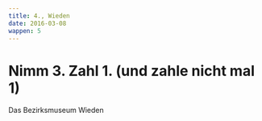 ```yaml
---
title: 4., Wieden
date: 2016-03-08
wappen: 5
---
```


# Nimm 3. Zahl 1. (und zahle nicht mal 1)

Das Bezirksmuseum Wieden 
